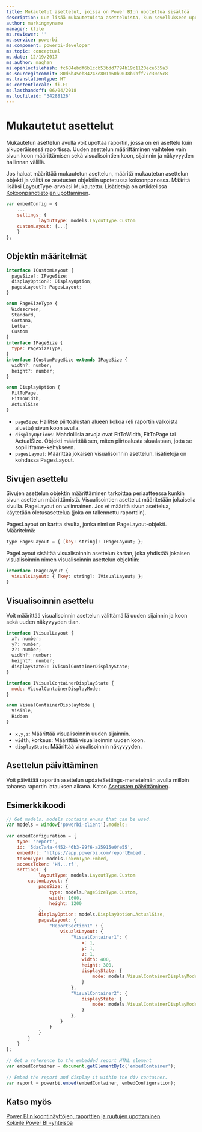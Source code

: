 ```yaml
---
title: Mukautetut asettelut, joissa on Power BI:n upotettua sisältöä
description: Lue lisää mukautetuista asetteluista, kun sovellukseen upotetaan Power BI -sisältöä.
author: markingmyname
manager: kfile
ms.reviewer: ''
ms.service: powerbi
ms.component: powerbi-developer
ms.topic: conceptual
ms.date: 12/19/2017
ms.author: maghan
ms.openlocfilehash: fc684ebdf6b1ccb53bdd7794b19c1120ece635a3
ms.sourcegitcommit: 80d6b45eb84243e801b60b9038b9bff77c30d5c8
ms.translationtype: HT
ms.contentlocale: fi-FI
ms.lasthandoff: 06/04/2018
ms.locfileid: "34288126"
---
```

# <a name="custom-layouts"></a>Mukautetut asettelut


Mukautetun asettelun avulla voit upottaa raportin, jossa on eri asettelu kuin alkuperäisessä raportissa. Uuden asettelun määrittäminen vaihtelee vain sivun koon määrittämisen sekä visualisointien koon, sijainnin ja näkyvyyden hallinnan välillä.

Jos haluat määrittää mukautetun asettelun, määritä mukautetun asettelun objekti ja välitä se asetusten objektiin upotetussa kokoonpanossa. Määritä lisäksi LayoutType-arvoksi Mukautettu. Lisätietoja on artikkelissa [Kokoonpanotietojen upottaminen](https://github.com/Microsoft/PowerBI-JavaScript/wiki/Embed-Configuration-Details).

```javascript
var embedConfig = {
    ...
    settings: {
            layoutType: models.LayoutType.Custom
    customLayout: {...}
    }
};
```

## <a name="object-definition"></a>Objektin määritelmät

```javascript
interface ICustomLayout {
  pageSize?: IPageSize;
  displayOption?: DisplayOption;
  pagesLayout?: PagesLayout;
}

enum PageSizeType {
  Widescreen,
  Standard,
  Cortana,
  Letter,
  Custom
}
interface IPageSize {
  type: PageSizeType;
}
interface ICustomPageSize extends IPageSize {
  width?: number;
  height?: number;
}

enum DisplayOption {
  FitToPage,
  FitToWidth,
  ActualSize
}
```

- `pageSize`: Hallitse piirtoalustan alueen kokoa (eli raportin valkoista aluetta) sivun koon avulla.
- `displayOptions`: Mahdollisia arvoja ovat FitToWidth, FitToPage tai ActualSize. Objekti määrittää sen, miten piirtoalusta skaalataan, jotta se sopii iframe-kehykseen.
- `pagesLayout`: Määrittää jokaisen visualisoinnin asettelun. lisätietoja on kohdassa PagesLayout.

## <a name="pages-layout"></a>Sivujen asettelu

Sivujen asettelun objektin määrittäminen tarkoittaa periaatteessa kunkin sivun asettelun määrittämistä. Visualisointien asettelut määritetään jokaisella sivulla.
PageLayout on valinnainen. Jos et määritä sivun asettelua, käytetään oletusasettelua (joka on tallennettu raporttiin).

PagesLayout on kartta sivulta, jonka nimi on PageLayout-objekti. Määritelmä:

```javascript
type PagesLayout = { [key: string]: IPageLayout; };
```

PageLayout sisältää visualisoinnin asettelun kartan, joka yhdistää jokaisen visualisoinnin nimen visualisoinnin asettelun objektiin:

```javascript
interface IPageLayout {
  visualsLayout: { [key: string]: IVisualLayout; };
}
```

## <a name="visual-layout"></a>Visualisoinnin asettelu

Voit määrittää visualisoinnin asettelun välittämällä uuden sijainnin ja koon sekä uuden näkyvyyden tilan.

```javascript
interface IVisualLayout {
  x?: number;
  y?: number;
  z?: number;
  width?: number;
  height?: number;
  displayState?: IVisualContainerDisplayState;
}

interface IVisualContainerDisplayState {
  mode: VisualContainerDisplayMode;
}

enum VisualContainerDisplayMode {
  Visible,
  Hidden
}
```

- `x,y,z`: Määrittää visualisoinnin uuden sijainnin.
- `width`, korkeus: Määrittää visualisoinnin uuden koon.
- `displayState`: Määrittää visualisoinnin näkyvyyden.


## <a name="update-layout"></a>Asettelun päivittäminen

Voit päivittää raportin asettelun updateSettings-menetelmän avulla milloin tahansa raportin latauksen aikana. Katso [Asetusten päivittäminen](https://github.com/Microsoft/PowerBI-JavaScript/wiki/Update-Settings).

## <a name="code-example"></a>Esimerkkikoodi

```javascript
// Get models. models contains enums that can be used.
var models = window['powerbi-client'].models;
    
var embedConfiguration = {
    type: 'report',
    id: '5dac7a4a-4452-46b3-99f6-a25915e0fe55',
    embedUrl: 'https://app.powerbi.com/reportEmbed',
    tokenType: models.TokenType.Embed,
    accessToken: 'H4...rf',
    settings: {
            layoutType: models.LayoutType.Custom
        customLayout: {
            pageSize: {
                type: models.PageSizeType.Custom,
                width: 1600,
                height: 1200
            },
            displayOption: models.DisplayOption.ActualSize,
            pagesLayout: {
                "ReportSection1" : {
                    visualsLayout: {
                        "VisualContainer1": {
                            x: 1,
                            y: 1,
                            z: 1,
                            width: 400,
                            height: 300,
                            displayState: {
                                mode: models.VisualContainerDisplayMode.Visible
                            }
                        },
                        "VisualContainer2": {
                            displayState: {
                                mode: models.VisualContainerDisplayMode.Hidden
                            }
                        },
                    }
                }
            }
        }
    }
};
     
// Get a reference to the embedded report HTML element
var embedContainer = document.getElementById('embedContainer');
 
// Embed the report and display it within the div container.
var report = powerbi.embed(embedContainer, embedConfiguration);

```


## <a name="see-also"></a>Katso myös

[Power BI:n koontinäyttöjen, raporttien ja ruutujen upottaminen](embedding-content.md)   
[Kokeile Power BI -yhteisöä](https://community.powerbi.com/)

